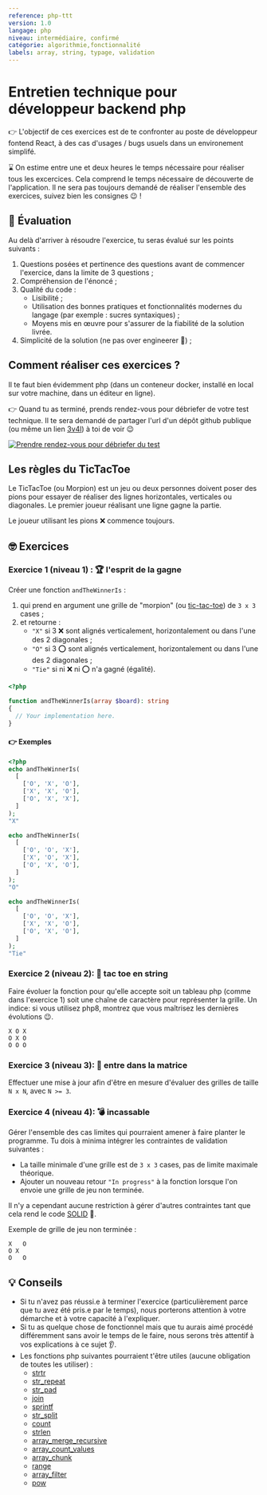 ```yaml
---
reference: php-ttt
version: 1.0
langage: php
niveau: intermédiaire, confirmé
catégorie: algorithmie,fonctionnalité
labels: array, string, typage, validation
---
```


# Entretien technique pour développeur backend php

:point_right: L'objectif de ces exercices est de te confronter au poste de développeur fontend React, à des cas d'usages / bugs usuels dans un environement simplifé.

:hourglass: On estime entre une et deux heures le temps nécessaire pour réaliser tous les excercices. Cela comprend le temps nécessaire de découverte de l'application. Il ne sera pas toujours demandé de réaliser l'ensemble des exercices, suivez bien les consignes :wink: !
## :100: Évaluation

Au delà d'arriver à résoudre l'exercice, tu seras évalué sur les points suivants :
 1. Questions posées et pertinence des questions avant de commencer l'exercice, dans la limite de 3 questions ;
 2. Compréhension de l'énoncé ;
 3. Qualité du code :
     - Lisibilité ;
     - Utilisation des bonnes pratiques et fonctionnalités modernes du langage (par exemple : sucres syntaxiques) ;
     - Moyens mis en œuvre pour s'assurer de la fiabilité de la solution livrée.
 4. Simplicité de la solution (ne pas over engineerer :exploding_head:) ;

## Comment réaliser ces exercices ?

Il te faut bien évidemment php (dans un conteneur docker, installé en local sur votre machine, dans un éditeur en ligne).


:point_right: Quand tu as terminé, prends rendez-vous pour débriefer de votre test technique. Il te sera demandé de partager l'url d'un dépôt github publique (ou même un lien [3v4l](https://3v4l.org/)) à toi de voir :wink:

[![Prendre rendez-vous pour débriefer du test](https://shields.io/badge/bloquer%20une%20date-pour%20debriefer-blue?labelColor=%23f3f3f3&logo=google-calendar&style=for-the-badge)](https://calendly.com/sebastien-houze/debrief-test-technique
)

## Les règles du TicTacToe

Le TicTacToe (ou Morpion) est un jeu ou deux personnes doivent poser des pions pour essayer de réaliser des lignes horizontales, verticales ou diagonales. Le premier joueur réalisant une ligne gagne la partie.

Le joueur utilisant les pions :x: commence toujours.

## :nerd_face: Exercices

### Exercice 1 (niveau 1) : :trophy: l'esprit de la gagne

Créer une fonction `andTheWinnerIs` :
  1. qui prend en argument une grille de "morpion" (ou [tic-tac-toe](https://fr.wikipedia.org/wiki/Tic-tac-toe)) de `3 x 3` cases ;
  2. et retourne :
      - `"X"` si 3 :x: sont alignés verticalement, horizontalement ou dans l'une des 2 diagonales ;
      - `"O"` si 3 :o: sont alignés verticalement, horizontalement ou dans l'une des 2 diagonales ;
      - `"Tie"` si ni :x: ni :o: n'a gagné (égalité).

```php
<?php

function andTheWinnerIs(array $board): string
{
  // Your implementation here.
}
```

#### :point_right: Exemples

```php
<?php
echo andTheWinnerIs(
  [
    ['O', 'X', 'O'],
    ['X', 'X', 'O'],
    ['O', 'X', 'X'],
  ]
);
"X"

echo andTheWinnerIs(
  [
    ['O', 'O', 'X'],
    ['X', 'O', 'X'],
    ['O', 'X', 'O'],
  ]
);
"O"

echo andTheWinnerIs(
  [
    ['O', 'O', 'X'],
    ['X', 'X', 'O'],
    ['O', 'X', 'O'],
  ]
);
"Tie"
```

### Exercice 2 (niveau 2): :bikini: tac toe en string

Faire évoluer la fonction pour qu'elle accepte soit un tableau php (comme dans l'exercice 1) soit une chaîne de caractère pour représenter la grille.
Un indice: si vous utilisez php8, montrez que vous maîtrisez les dernières évolutions :wink:.


```
X O X
O X O
O O O
```


### Exercice 3 (niveau 3): :exploding_head: entre dans la matrice

Effectuer une mise à jour afin d'être en mesure d'évaluer des grilles de taille `N x N`, avec `N >= 3`.

### Exercice 4 (niveau 4): :bomb: incassable

Gérer l'ensemble des cas limites qui pourraient amener à faire planter le programme. Tu dois à minima intégrer les contraintes de validation suivantes :
   - La taille minimale d'une grille est de `3 x 3` cases, pas de limite maximale théorique.
   - Ajouter un nouveau retour `"In progress"` à la fonction lorsque l'on envoie une grille de jeu non terminée.

Il n'y a cependant aucune restriction à gérer d'autres contraintes tant que cela rend le code [SOLID](https://afsy.fr/avent/2013/02-principes-stupid-solid-poo) :muscle:.


Exemple de grille de jeu non terminée :
```
X   O
O X
O   O
```

## :bulb: Conseils

- Si tu n'avez pas réussi.e à terminer l'exercice (particulièrement parce que tu avez été pris.e par le temps), nous porterons attention à votre démarche et à votre capacité à l'expliquer.
- Si tu as quelque chose de fonctionnel mais que tu aurais aimé procédé différemment sans avoir le temps de le faire, nous serons très attentif à vos explications à ce sujet :ear:.
- Les fonctions php suivantes pourraient t'être utiles (aucune obligation de toutes les utiliser) :
    - [strtr](https://php.net/strtr)
    - [str_repeat](https://php.net/str_repeat)
    - [str_pad](https://php.net/str_pad)
    - [join](https://php.net/join)
    - [sprintf](https://php.net/sprintf)
    - [str_split](https://php.net/str_split)
    - [count](https://php.net/count)
    - [strlen](https://php.net/strlen)
    - [array_merge_recursive](https://php.net/array_merge_recursive)
    - [array_count_values](https://php.net/array_count_values)
    - [array_chunk](https://php.net/array_chunk)
    - [range](https://php.net/range)
    - [array_filter](https://php.net/array_filter)
    - [pow](https://php.net/pow)

